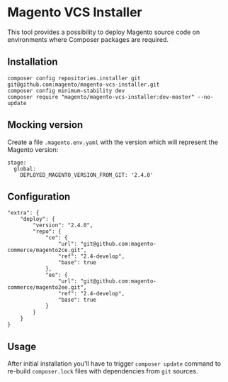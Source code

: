 # Magento VCS Installer

This tool provides a possibility to deploy Magento source code on environments where Composer packages are required.

## Installation

```
composer config repositories.installer git git@github.com:magento/magento-vcs-installer.git
composer config minimum-stability dev
composer require "magento/magento-vcs-installer:dev-master" --no-update
```

## Mocking version

Create a file `.magento.env.yaml` with the version which will represent the Magento version:

```
stage:
  global:
    DEPLOYED_MAGENTO_VERSION_FROM_GIT: '2.4.0'
```

## Configuration

```
"extra": {
    "deploy": {
        "version": "2.4.0",
        "repo": {
            "ce": {
                "url": "git@github.com:magento-commerce/magento2ce.git",
                "ref": "2.4-develop",
                "base": true
            },
            "ee": {
                "url": "git@github.com:magento-commerce/magento2ee.git",
                "ref": "2.4-develop",
                "base": true
            }
        }
    }
}
```

## Usage

After initial installation you'll have to trigger `composer update` command to re-build `composer.lock` files with dependencies from `git` sources.
